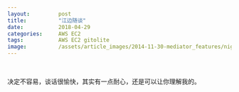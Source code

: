 ```yaml
---
layout:         post
title:          "江边随谈"
date:           2018-04-29
categories:     AWS EC2
tags:           AWS EC2 gitolite
image:          /assets/article_images/2014-11-30-mediator_features/night-track.JPG
---
```



<br/>

决定不容易，谈话很愉快，其实有一点耐心，还是可以让你理解我的。

<br/>